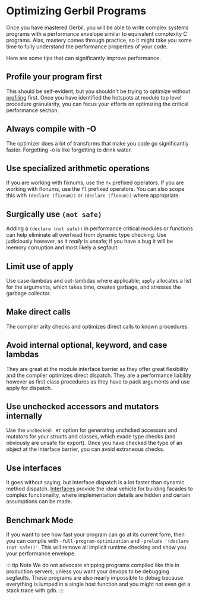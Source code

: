# Optimizing Gerbil Programs

Once you have mastered Gerbil, you will be able to write complex
systems programs with a performance envelope similar to equivalent
complexity C programs. Alas, mastery comes through practice, so it
might take you some time to fully understand the performance
properties of your code.

Here are some tips that can significantly improve performance.

## Profile your program first

This should be self-evident, but you shouldn't be trying to optimize
without [profiling](profiler.md) first. Once you have identified the
hotspots at module top level procedure granularity, you can focus your
efforts on optimizing the critical performance section.

## Always compile with -O

The optimizer does a lot of transforms that make you code go
significantly faster. Forgetting `-O` is like forgetting to drink
water.

## Use specialized arithmetic operations

If you are working with fixnums, use the `fx` prefixed operators.  If
you are working with flonums, use the `fl` prefixed operators.  You
can also scope this with `(declare (fixnum))` or `(declare (flonum))`
where appropriate.

## Surgically use `(not safe)`

Adding a `(declare (not safe))` in performance critical modules or
functions can help eliminate all overhead from dynamic type checking.
Use judiciously however, as it _really_ is unsafe; if you have a bug
it will be memory corruption and most likely a segfault.

## Limit use of apply

Use case-lambdas and opt-lambdas where applicable; `apply` allocates a
list for the arguments, which takes time, creates garbage, and
stresses the garbage collector.

## Make direct calls

The compiler arity checks and optimizes direct calls to known
procedures.

## Avoid internal optional, keyword, and case lambdas

They are great at the module interface barrier as they offer great
flexibility and the compiler optimizes direct dispatch. They are a
performance liability however as first class procedures as they have
to pack arguments and use apply for dispatch.

## Use unchecked accessors and mutators internally

Use the `unchecked: #t` option for generating unchcked accessors and
mutators for your structs and classes, which evade type checks (and
obviously are unsafe for export). Once you have checked the type of an
object at the interface barrier, you can avoid extraneous checks.

## Use interfaces

It goes without saying, but interface dispatch is a lot faster than
dynamic method dispatch. [Interfaces](/reference/std/interface.md)
provide the ideal vehicle for building facades to complex
functionality, where implementation details are hidden and certain
assumptions can be made.

## Benchmark Mode

If you want to see how fast your program can go at its current form,
then you can compile with `-full-program-optimization` and `-prelude
'(declare (not safe))'`. This will remove all implicit runtime
checking and show you your performance envelope.

::: tip Note
We do not advocate shipping programs compiled like this in production
servers, unless you want your devops to be debugging segfaults. These
programs are also nearly impossible to debug because everything is
lumped in a single host function and you might not even get a stack
trace with gdb.
:::
